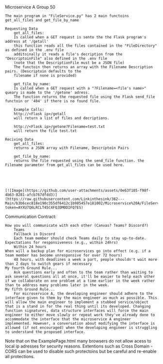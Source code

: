 Microservice A Group 50

	The main program in "FileService.py" has 2 main functoins
	get_all_files and get_file_by_name
	
	Requesting Data
		get_all_files:
		Is called when a GET request is sento the the Flask program's address at '/getall'
		this function reads all the files contained in the "FileDirectory" as defined in the .env file
		additoinally it reads a file's decription from the "DescriptoinFile" also defined in the .env file
		(note that the DescriptionFile must be a JSON file)
		The functoin then returns an array with the Filename Description pairs. (Descriptoin defaults to the
		filename if none is provided)
		
		get_file_by_name:
		Is called when a GET request with a "?Filename=<file's name>" queary is made to the '/getone' adress. 
		The function returns the requested file using the Flask send_file functoin or '404' if there is no found file. 
		
		Example Calls:
		http://<Flask ip>/getall
		will return a list of files and decriptions. 
		
		http://<Flask ip>/getone?Filename=test.txt
		will return the file test.txt
		
	Reciving Data
		get_all_files:
		returns a JSON array with Filename, Descriptoin Pairs
		
		get_file_by_name:
		returns the file requested using the send_file function. the Filename parameter from get_all_files can be used here. 
		
	
	
	

	[![Image](https://github.com/user-attachments/assets/0e63f105-f98f-4b63-8281-afcb767dfdd3)](https://raw.githubusercontent.com/Linkinthesink/362---Main/b3b6cec818e190c355df6412c1b985457e181002/Microservice%20A/FileService.svg?token=AYXU7Q6LRCLT45C4FQJDMODIFQ7ES)



Communication Contract:


    How you will communicate with each other (Canvas? Teams? Discord?)
        Teams
        Fallback is Discord
        Each team member should check Teams daily to stay up-to-date.
    Expectations for responsiveness (e.g., within 24hrs)
        Within 24 hours
    When will a backup plan for microservices go into effect (e.g. if a team member has become unresponsive for over 72 hours)
        48 hours, with deadlines a week a part, people shouldn't wait more than 2 days to switch gears if necessary
    My fourth Ground Rule...
        Ask questions early and often to the team rather than waiting to ask several questions all at once, it'll be easier to help each other if we collaborate on one problem at a time earlier in the week rather than to address many problems later in the week.
    My fifth Ground Rule...
        For microservice A, the developing engineer should adhere to the interface given to them by the main engineer as much as possible. This will allow the main engineer to implement a stubbed service/object that is a stand in for the real thing until its developed. Changing function signatures, data structure interfaces will force the main engineer to either move slowly or repeat work they've already done to accommodate the interface that the microservice A engineer implemented. However, a conversation about modifying the interface is allowed (if not encouraged) when the developing engineer is struggling to understand the proposed interface.





Note that on the ExamplePage.html many browsers do not allow acess to local ip adresses for security reasons. Extentions such as Cross Domain - CORS can be used to disable such protectoins but be careful and re-enable all protections. 
 



